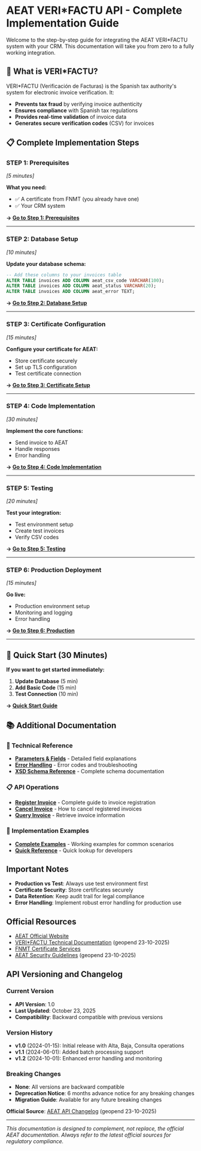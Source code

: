 # AEAT VERI*FACTU API - Complete Implementation Guide

Welcome to the step-by-step guide for integrating the AEAT VERI*FACTU system with your CRM. This documentation will take you from zero to a fully working integration.

## 🎯 What is VERI*FACTU?

VERI*FACTU (Verificación de Facturas) is the Spanish tax authority's system for electronic invoice verification. It:

- **Prevents tax fraud** by verifying invoice authenticity
- **Ensures compliance** with Spanish tax regulations  
- **Provides real-time validation** of invoice data
- **Generates secure verification codes** (CSV) for invoices

## 📋 Complete Implementation Steps

### **STEP 1: Prerequisites** 
*[5 minutes]*

**What you need:**
- ✅ A certificate from FNMT (you already have one)
- ✅ Your CRM system

**→ [Go to Step 1: Prerequisites](authentication.md#step-1-prerequisites)**

---

### **STEP 2: Database Setup**
*[10 minutes]*

**Update your database schema:**
```sql
-- Add these columns to your invoices table
ALTER TABLE invoices ADD COLUMN aeat_csv_code VARCHAR(100);
ALTER TABLE invoices ADD COLUMN aeat_status VARCHAR(20);
ALTER TABLE invoices ADD COLUMN aeat_error TEXT;
```

**→ [Go to Step 2: Database Setup](node-implementation.md#step-2-database-setup)**

---

### **STEP 3: Certificate Configuration**
*[15 minutes]*

**Configure your certificate for AEAT:**
- Store certificate securely
- Set up TLS configuration
- Test certificate connection

**→ [Go to Step 3: Certificate Setup](authentication.md#step-3-certificate-setup)**

---

### **STEP 4: Code Implementation**
*[30 minutes]*

**Implement the core functions:**
- Send invoice to AEAT
- Handle responses
- Error handling

**→ [Go to Step 4: Code Implementation](node-implementation.md#step-4-code-implementation)**

---

### **STEP 5: Testing**
*[20 minutes]*

**Test your integration:**
- Test environment setup
- Create test invoices
- Verify CSV codes

**→ [Go to Step 5: Testing](examples.md#step-5-testing)**

---

### **STEP 6: Production Deployment**
*[15 minutes]*

**Go live:**
- Production environment setup
- Monitoring and logging
- Error handling

**→ [Go to Step 6: Production](endpoints.md#step-6-production)**

---

## 🚀 Quick Start (30 Minutes)

**If you want to get started immediately:**

1. **Update Database** (5 min)
2. **Add Basic Code** (15 min)  
3. **Test Connection** (10 min)

**→ [Quick Start Guide](authentication.md#quick-start-30-minutes)**

## 📚 Additional Documentation

### 🔧 Technical Reference
- **[Parameters & Fields](parameters-and-fields.md)** - Detailed field explanations
- **[Error Handling](error-handling.md)** - Error codes and troubleshooting
- **[XSD Schema Reference](xsd-schema-reference.md)** - Complete schema documentation

### 📋 API Operations
- **[Register Invoice](alta-register-invoice.md)** - Complete guide to invoice registration
- **[Cancel Invoice](baja-cancel-invoice.md)** - How to cancel registered invoices
- **[Query Invoice](consulta-query-invoice.md)** - Retrieve invoice information

### 📖 Implementation Examples
- **[Complete Examples](examples.md)** - Working examples for common scenarios
- **[Quick Reference](quick-reference.md)** - Quick lookup for developers

## Important Notes

- **Production vs Test**: Always use test environment first
- **Certificate Security**: Store certificates securely
- **Data Retention**: Keep audit trail for legal compliance
- **Error Handling**: Implement robust error handling for production use

## Official Resources

- [AEAT Official Website](https://www.agenciatributaria.es/)
- [VERI*FACTU Technical Documentation](https://sede.agenciatributaria.gob.es/Sede/iva/sistemas-informaticos-facturacion-verifactu.html) (geopend 23-10-2025)
- [FNMT Certificate Services](https://www.fnmt.es/)
- [AEAT Security Guidelines](https://sede.agenciatributaria.gob.es/Sede/condiciones-uso-sede-electronica/validacion-certificado-sede/validacion-certificado-sede.html) (geopend 23-10-2025)

## API Versioning and Changelog

### Current Version
- **API Version**: 1.0
- **Last Updated**: October 23, 2025
- **Compatibility**: Backward compatible with previous versions

### Version History
- **v1.0** (2024-01-15): Initial release with Alta, Baja, Consulta operations
- **v1.1** (2024-06-01): Added batch processing support
- **v1.2** (2024-10-01): Enhanced error handling and monitoring

### Breaking Changes
- **None**: All versions are backward compatible
- **Deprecation Notice**: 6 months advance notice for any breaking changes
- **Migration Guide**: Available for any future breaking changes

**Official Source**: [AEAT API Changelog](https://sede.agenciatributaria.gob.es/Sede/iva/sistemas-informaticos-facturacion-verifactu.html) (geopend 23-10-2025)

---

*This documentation is designed to complement, not replace, the official AEAT documentation. Always refer to the latest official sources for regulatory compliance.*
